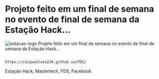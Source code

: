 # Projeto feito em um final de semana no evento de final de semana da Estação Hack...
![estacao-logo](https://user-images.githubusercontent.com/37445916/59709072-50722000-91dc-11e9-8a70-872e82b9876e.png)
Projeto feito em um final de semana no evento de final de semana da Estação Hack...

                                            https://caiquealves224.github.io/FDS/

Estação Hack, Mastertech, FDS, Facebook
